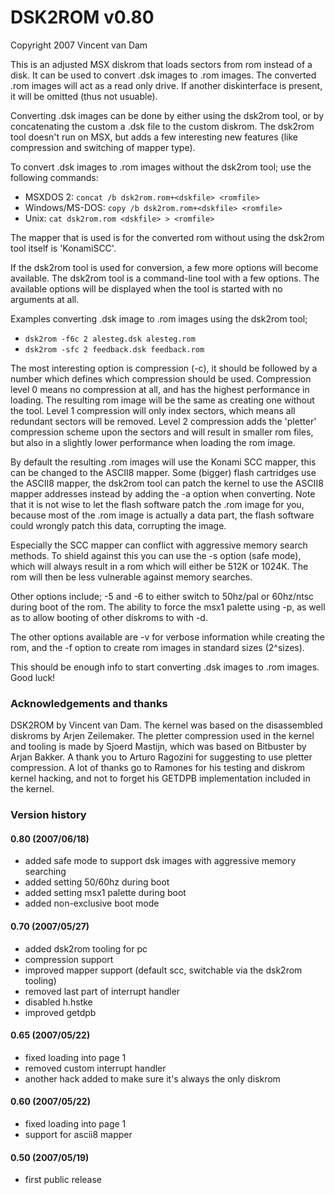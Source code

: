 # DSK2ROM v0.80
Copyright 2007 Vincent van Dam

This is an adjusted MSX diskrom that loads sectors from rom instead of a disk.
It can be used to convert .dsk images to .rom images. The converted .rom images
will act as a read only drive. If another diskinterface is present, it will be
omitted (thus not usuable).

Converting .dsk images can be done by either using the dsk2rom tool, or by
concatenating the custom a .dsk file to the custom diskrom. The dsk2rom tool
doesn't run on MSX, but adds a few interesting new features (like compression
and switching of mapper type).

To convert .dsk images to .rom images without the dsk2rom tool; use the
following commands:

 * MSXDOS 2:         `concat /b dsk2rom.rom+<dskfile> <romfile>`
 * Windows/MS-DOS:   `copy /b dsk2rom.rom+<dskfile> <romfile>`
 * Unix:             `cat dsk2rom.rom <dskfile> > <romfile>`

The mapper that is used is for the converted rom without using the dsk2rom tool
itself is 'KonamiSCC'.

If the dsk2rom tool is used for conversion, a few more options will become
available. The dsk2rom tool is a command-line tool with a few options. The
available options will be displayed when the tool is started with no arguments
at all.

Examples converting .dsk image to .rom images using the dsk2rom tool;

 * `dsk2rom -f6c 2 alesteg.dsk alesteg.rom`
 * `dsk2rom -sfc 2 feedback.dsk feedback.rom`

The most interesting option is compression (-c), it should be followed by a
number which defines which compression should be used. Compression level 0
means no compression at all, and has the highest performance in loading. The
resulting rom image will be the same as creating one without the tool. Level 1
compression will only index sectors, which means all redundant sectors will be
removed. Level 2 compression adds the 'pletter' compression scheme upon the
sectors and will result in smaller rom files, but also in a slightly lower
performance when loading the rom image.

By default the resulting .rom images will use the Konami SCC mapper, this can
be changed to the ASCII8 mapper. Some (bigger) flash cartridges use the ASCII8
mapper, the dsk2rom tool can patch the kernel to use the ASCII8 mapper addresses
instead by adding the -a option when converting. Note that it is not wise to
let the flash software patch the .rom image for you, because most of the .rom
image is actually a data part, the flash software could wrongly patch this
data, corrupting the image.

Especially the SCC mapper can conflict with aggressive memory search methods.
To shield against this you can use the -s option (safe mode), which will
always result in a rom which will either be 512K or 1024K. The rom will then
be less vulnerable against memory searches.

Other options include; -5 and -6 to either switch to 50hz/pal or 60hz/ntsc
during boot of the rom. The ability to force the msx1 palette using -p, as well
as to allow booting of other diskroms to with -d.

The other options available are -v for verbose information while creating the
rom, and the -f option to create rom images in standard sizes (2^sizes).

This should be enough info to start converting .dsk images to .rom images.
Good luck!

### Acknowledgements and thanks

DSK2ROM by Vincent van Dam. The kernel was based on the disassembled diskroms
by Arjen Zeilemaker. The pletter compression used in the kernel and tooling is
made by Sjoerd Mastijn, which was based on Bitbuster by Arjan Bakker. A thank
you to Arturo Ragozini for suggesting to use pletter compression. A lot of
thanks go to Ramones for his testing and diskrom kernel hacking, and not to
forget his GETDPB implementation included in the kernel.

### Version history

#### 0.80 (2007/06/18)
* added safe mode to support dsk images with aggressive memory searching
* added setting 50/60hz during boot
* added setting msx1 palette during boot
* added non-exclusive boot mode

#### 0.70 (2007/05/27)
* added dsk2rom tooling for pc
* compression support
* improved mapper support (default scc, switchable via the dsk2rom tooling)
* removed last part of interrupt handler
* disabled h.hstke
* improved getdpb

#### 0.65 (2007/05/22)
* fixed loading into page 1
* removed custom interrupt handler
* another hack added to make sure it's always the only diskrom

#### 0.60 (2007/05/22)
* fixed loading into page 1
* support for ascii8 mapper

#### 0.50 (2007/05/19)
* first public release
